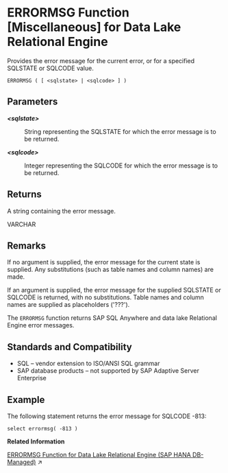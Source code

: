 <!-- loioa54f2ead84f210158668ce108de25460 -->

# ERRORMSG Function \[Miscellaneous\] for Data Lake Relational Engine

Provides the error message for the current error, or for a specified SQLSTATE or SQLCODE value.



```
ERRORMSG ( [ <sqlstate> | <sqlcode> ] )
```



<a name="loioa54f2ead84f210158668ce108de25460__ERRORMSG_parm1"/>

## Parameters


<dl>
<dt><b>

*<sqlstate\>*

</b></dt>
<dd>

String representing the SQLSTATE for which the error message is to be returned.



</dd><dt><b>

*<sqlcode\>*

</b></dt>
<dd>

Integer representing the SQLCODE for which the error message is to be returned.



</dd>
</dl>



<a name="loioa54f2ead84f210158668ce108de25460__ERRORMSG_returns1"/>

## Returns

A string containing the error message.

VARCHAR



<a name="loioa54f2ead84f210158668ce108de25460__ERRORMSG_remarks1"/>

## Remarks

If no argument is supplied, the error message for the current state is supplied. Any substitutions \(such as table names and column names\) are made.

If an argument is supplied, the error message for the supplied SQLSTATE or SQLCODE is returned, with no substitutions. Table names and column names are supplied as placeholders \('???'\).

The `ERRORMSG` function returns SAP SQL Anywhere and data lake Relational Engine error messages.



<a name="loioa54f2ead84f210158668ce108de25460__ERRORMSG_standards1"/>

## Standards and Compatibility

-   SQL – vendor extension to ISO/ANSI SQL grammar
-   SAP database products – not supported by SAP Adaptive Server Enterprise



<a name="loioa54f2ead84f210158668ce108de25460__ERRORMSG_example1"/>

## Example

The following statement returns the error message for SQLCODE -813:

```
select errormsg( -813 )
```

**Related Information**  


[ERRORMSG Function for Data Lake Relational Engine (SAP HANA DB-Managed)](https://help.sap.com/viewer/a898e08b84f21015969fa437e89860c8/2023_2_QRC/en-US/fd7c8d326bf546a7a367bfca738c4357.html "Provides the error message for the current error, or for a specified SQLSTATE or SQLCODE value.") :arrow_upper_right:

